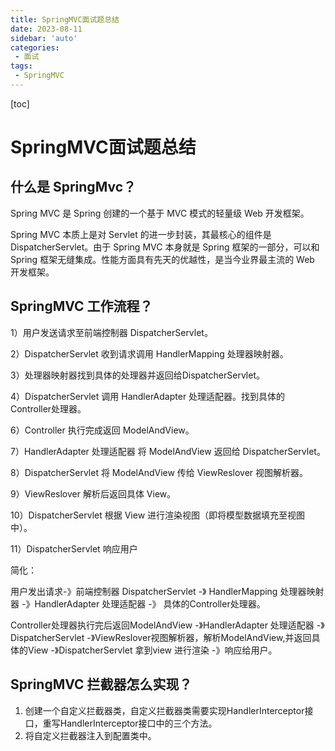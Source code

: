 ```yaml
---
title: SpringMVC面试题总结
date: 2023-08-11
sidebar: 'auto'
categories: 
 - 面试
tags:
 - SpringMVC
---
```


[toc]

# SpringMVC面试题总结

## 什么是 SpringMvc？

Spring MVC 是 Spring 创建的一个基于 MVC 模式的轻量级 Web 开发框架。

Spring MVC 本质上是对 Servlet 的进一步封装，其最核心的组件是 DispatcherServlet。由于 Spring MVC 本身就是 Spring 框架的一部分，可以和 Spring 框架无缝集成。性能方面具有先天的优越性，是当今业界最主流的 Web 开发框架。

## SpringMVC 工作流程？

1）用户发送请求至前端控制器 DispatcherServlet。

2）DispatcherServlet 收到请求调用 HandlerMapping 处理器映射器。

3）处理器映射器找到具体的处理器并返回给DispatcherServlet。

4）DispatcherServlet 调用 HandlerAdapter 处理适配器。找到具体的Controller处理器。

6）Controller 执行完成返回 ModelAndView。

7）HandlerAdapter 处理适配器 将 ModelAndView 返回给 DispatcherServlet。

8）DispatcherServlet 将 ModelAndView 传给 ViewReslover 视图解析器。

9）ViewReslover 解析后返回具体 View。

10）DispatcherServlet 根据 View 进行渲染视图（即将模型数据填充至视图中）。

11）DispatcherServlet 响应用户

简化：

用户发出请求-》前端控制器 DispatcherServlet -》 HandlerMapping 处理器映射器 -》HandlerAdapter 处理适配器 -》 具体的Controller处理器。

Controller处理器执行完后返回ModelAndView -》HandlerAdapter 处理适配器 -》DispatcherServlet -》ViewReslover视图解析器，解析ModelAndView,并返回具体的View -》DispatcherServlet 拿到view 进行渲染 -》响应给用户。

## SpringMVC 拦截器怎么实现？

1. 创建一个自定义拦截器类，自定义拦截器类需要实现HandlerInterceptor接口，重写HandlerInterceptor接口中的三个方法。
2. 将自定义拦截器注入到配置类中。